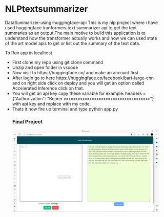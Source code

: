 # NLPtextsummarizer


DataSummarizer-using-huggingface-api
This is my nlp project where i have used huggingface tranformers text summarizer api to get the text summaries as an output.The main motive to build this application is to understand how the transformer actually works and how we can used state of the art model apis to get or list out the summary of the text data.



To Run app in localhost<br>
<ul>
<li>First clone my repo using git clone command</li>
<li>Unzip and open folder in vscode</li>
<li>Now visit to https://huggingface.co/ and make an account first</li>
<li>After login go to here https://huggingface.co/facebook/bart-large-cnn and on right side click on deploy and you will get an option called Accelerated Inference click on that.</li>
<li>You will get an api key copy these variable for example: headers = {"Authorization": "Bearer xxxxxxxxxxxxxxxxxxxxxxxxxxxxxxxxxxxxx"} with api key and replace with my code.</li>
<li>Thats it now fire up terminal and type python app.py</li>



### Final Project
<img src="https://github.com/zmwaris1/NLPtextsummarizer/blob/main/images/final%20project.png">

